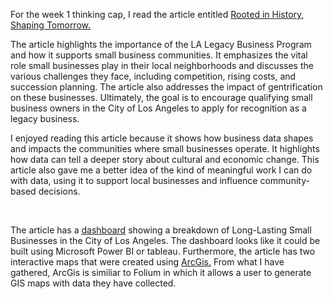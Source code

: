 For the week 1 thinking cap, I read the article entitled [Rooted in History, Shaping Tomorrow.](https://storymaps.arcgis.com/stories/8426d8bf26e242b6a7ce25c486438477) <br/>


The article highlights the importance of the LA Legacy Business Program and how it supports small business communities. It emphasizes the vital role small businesses play in their local neighborhoods and discusses the various challenges they face, including competition, rising costs, and succession planning. The article also addresses the impact of gentrification on these businesses. Ultimately, the goal is to encourage qualifying small business owners in the City of Los Angeles to apply for recognition as a legacy business.
<br/>

  I enjoyed reading this article because it shows how business data shapes and impacts the communities where small businesses operate. It highlights how data can tell a deeper story about cultural and economic change. This article also gave me a better idea of the kind of meaningful work I can do with data, using it to support local businesses and influence community-based decisions.

<br/>

The article has a [dashboard](https://www.arcgis.com/apps/dashboards/ca39c16fffe1411d9cb499376ad81a1d) showing a breakdown of Long-Lasting Small Businesses in the City of Los Angeles. The dashboard looks like it could be built using Microsoft Power BI or tableau. Furthermore, the article has two interactive maps that were created using [ArcGis.](https://www.esri.com/en-us/arcgis/products/arcgis-online/overview) From what I have gathered, ArcGis is similiar to Folium in which it allows a user to generate GIS maps with data they have collected. 

